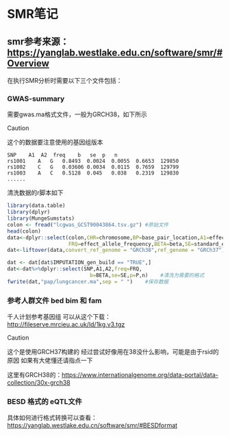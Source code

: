 # SMR笔记
## smr参考来源：https://yanglab.westlake.edu.cn/software/smr/#Overview

在执行SMR分析时需要以下三个文件包括：

### GWAS-summary 
需要gwas.ma格式文件，一般为GRCH38，如下所示
> [!CAUTION]
> 这个的数据要注意使用的基因组版本
```
SNP    A1  A2  freq    b   se  p   n
rs1001    A   G   0.8493  0.0024  0.0055  0.6653  129850
rs1002    C   G   0.03606 0.0034  0.0115  0.7659  129799
rs1003    A   C   0.5128  0.045   0.038   0.2319  129830
......
```

清洗数据的r脚本如下
``` R
library(data.table)
library(dplyr)
library(MungeSumstats)
colon <- fread("lcgwas_GCST90043864.tsv.gz") #原始文件
head(colon)
data<-dplyr::select(colon,CHR=chromosome,BP=base_pair_location,A1=effect_allele,A2=other_allele,
                    FRQ=effect_allele_frequency,BETA=beta,SE=standard_error,P=p_value,SNP=variant_id,n=N)
dat<-liftover(data,convert_ref_genome = "GRCh38",ref_genome = "GRCh37")  #修改基因组版本

dat <- dat[dat$IMPUTATION_gen_build == "TRUE",]
dat<-dat%>%dplyr::select(SNP,A1,A2,freq=FRQ,
                           b=BETA,se=SE,p=P,n)    #清洗为需要的格式
fwrite(dat,"pap/lungcancer.ma",sep = " ")    #保存数据
```

### 参考人群文件 bed bim 和 fam
千人计划参考基因组
可以从这个下载：http://fileserve.mrcieu.ac.uk/ld/1kg.v3.tgz
> [!CAUTION]
> 这个是使用GRCH37构建的  经过尝试好像用在38没什么影响，可能是由于rsid的原因 如果有大佬懂还请指点一下

这里有GRCH38的：https://www.internationalgenome.org/data-portal/data-collection/30x-grch38

### BESD 格式的 eQTL文件

具体如何进行格式转换可以查看：https://yanglab.westlake.edu.cn/software/smr/#BESDformat



